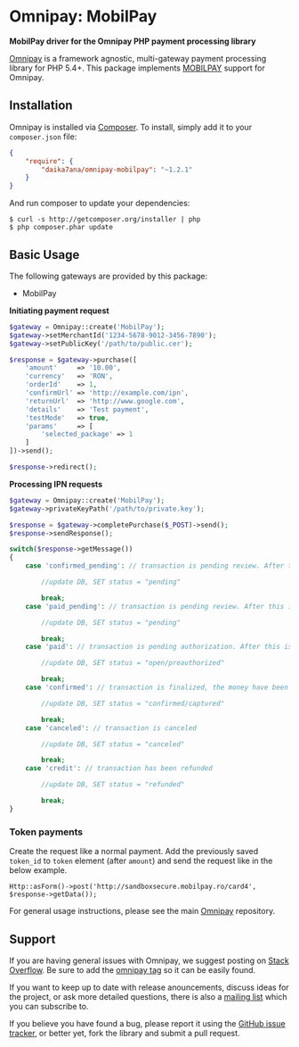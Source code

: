 # Omnipay: MobilPay

**MobilPay driver for the Omnipay PHP payment processing library**

[Omnipay](https://github.com/omnipay/omnipay) is a framework agnostic, multi-gateway payment
processing library for PHP 5.4+. This package implements [MOBILPAY](http://www.mobilpay.ro) support for Omnipay.

## Installation

Omnipay is installed via [Composer](http://getcomposer.org/). To install, simply add it
to your `composer.json` file:

```json
{
    "require": {
        "daika7ana/omnipay-mobilpay": "~1.2.1"
    }
}
```

And run composer to update your dependencies:

    $ curl -s http://getcomposer.org/installer | php
    $ php composer.phar update

## Basic Usage

The following gateways are provided by this package:

* MobilPay

**Initiating payment request**

```php
$gateway = Omnipay::create('MobilPay');
$gateway->setMerchantId('1234-5678-9012-3456-7890');
$gateway->setPublicKey('/path/to/public.cer');

$response = $gateway->purchase([
    'amount'     => '10.00',
    'currency'   => 'RON',
    'orderId'    => 1,
    'confirmUrl' => 'http://example.com/ipn',
    'returnUrl'  => 'http://www.google.com',
    'details'    => 'Test payment',
    'testMode'   => true,
    'params'     => [
        'selected_package' => 1
    ]
])->send();

$response->redirect();
```

**Processing IPN requests**

```php
$gateway = Omnipay::create('MobilPay');
$gateway->privateKeyPath('/path/to/private.key');

$response = $gateway->completePurchase($_POST)->send();
$response->sendResponse();

switch($response->getMessage())
{
    case 'confirmed_pending': // transaction is pending review. After this is done, a new IPN request will be sent with either confirmation or cancellation

        //update DB, SET status = "pending"

        break;
    case 'paid_pending': // transaction is pending review. After this is done, a new IPN request will be sent with either confirmation or cancellation

        //update DB, SET status = "pending"

        break;
    case 'paid': // transaction is pending authorization. After this is done, a new IPN request will be sent with either confirmation or cancellation

        //update DB, SET status = "open/preauthorized"

        break;
    case 'confirmed': // transaction is finalized, the money have been captured from the customer's account

        //update DB, SET status = "confirmed/captured"

        break;
    case 'canceled': // transaction is canceled

        //update DB, SET status = "canceled"

        break;
    case 'credit': // transaction has been refunded

        //update DB, SET status = "refunded"

        break;
}

```

### Token payments
Create the request like a normal payment.
Add the previously saved `token_id` to `token` element (after `amount`) and send the request like in the below example. 
```
Http::asForm()->post('http://sandboxsecure.mobilpay.ro/card4', $response->getData());
```

For general usage instructions, please see the main [Omnipay](https://github.com/omnipay/omnipay)
repository.

## Support

If you are having general issues with Omnipay, we suggest posting on
[Stack Overflow](http://stackoverflow.com/). Be sure to add the
[omnipay tag](http://stackoverflow.com/questions/tagged/omnipay) so it can be easily found.

If you want to keep up to date with release anouncements, discuss ideas for the project,
or ask more detailed questions, there is also a [mailing list](https://groups.google.com/forum/#!forum/omnipay) which
you can subscribe to.

If you believe you have found a bug, please report it using the [GitHub issue tracker](https://github.com/BusinessMastery/omnipay-mobilpay/issues),
or better yet, fork the library and submit a pull request.
